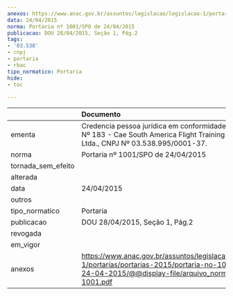 ```yaml
---
anexos: https://www.anac.gov.br/assuntos/legislacao/legislacao-1/portarias/portarias-2015/portaria-no-1001-spo-de-24-04-2015/@@display-file/arquivo_norma/PA2015-1001.pdf
data: 24/04/2015
norma: Portaria nº 1001/SPO de 24/04/2015
publicacao: DOU 28/04/2015, Seção 1, Pág.2
tags:
- '03.538'
- cnpj
- portaria
- rbac
tipo_normatico: Portaria
hide: 
- toc 
 
---
```


|                    | Documento                                                                                                                                                         |
|:-------------------|:------------------------------------------------------------------------------------------------------------------------------------------------------------------|
| ementa             | Credencia pessoa jurídica em conformidade com o RBAC Nº 183 - Cae South America Flight Training do Brasil Ltda., CNPJ Nº 03.538.995/0001-37.                      |
| norma              | Portaria nº 1001/SPO de 24/04/2015                                                                                                                                |
| tornada_sem_efeito |                                                                                                                                                                   |
| alterada           |                                                                                                                                                                   |
| data               | 24/04/2015                                                                                                                                                        |
| outros             |                                                                                                                                                                   |
| tipo_normatico     | Portaria                                                                                                                                                          |
| publicacao         | DOU 28/04/2015, Seção 1, Pág.2                                                                                                                                    |
| revogada           |                                                                                                                                                                   |
| em_vigor           |                                                                                                                                                                   |
| anexos             | https://www.anac.gov.br/assuntos/legislacao/legislacao-1/portarias/portarias-2015/portaria-no-1001-spo-de-24-04-2015/@@display-file/arquivo_norma/PA2015-1001.pdf |